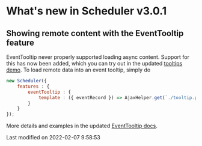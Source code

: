 # What's new in Scheduler v3.0.1

## Showing remote content with the EventTooltip feature

EventTooltip never properly supported loading async content. Support for this has now been added, which you can try out
in the updated [tooltips demo](https://bryntum.com/examples/scheduler/tooltips). To load remote data into an event
tooltip, simply do

```javascript
new Scheduler({
    features : {
        eventTooltip : {
            template : ({ eventRecord }) => AjaxHelper.get(`./tooltip.php?id=${eventRecord.id}`).then(response => response.text())
        }
    }
});
```

More details and examples in the updated [EventTooltip docs](#Scheduler/feature/EventTooltip).


<p class="last-modified">Last modified on 2022-02-07 9:58:53</p>
